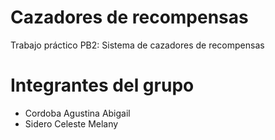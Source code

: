 # Cazadores de recompensas
 Trabajo práctico PB2: Sistema de cazadores de recompensas
 
# Integrantes del grupo
* Cordoba Agustina Abigail
* Sidero Celeste Melany
